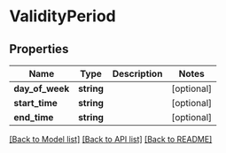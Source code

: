 # ValidityPeriod

## Properties
Name | Type | Description | Notes
------------ | ------------- | ------------- | -------------
**day_of_week** | **string** |  | [optional] 
**start_time** | **string** |  | [optional] 
**end_time** | **string** |  | [optional] 

[[Back to Model list]](../README.md#documentation-for-models) [[Back to API list]](../README.md#documentation-for-api-endpoints) [[Back to README]](../README.md)


